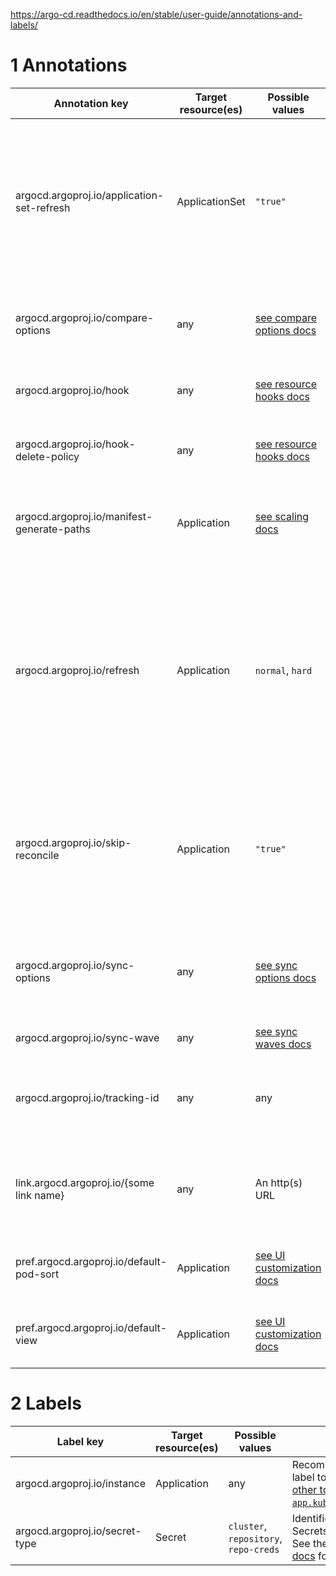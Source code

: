 
https://argo-cd.readthedocs.io/en/stable/user-guide/annotations-and-labels/

# 1 Annotations

| Annotation key                             | Target resource(es) | Possible values                                                                                                                       | Description                                                                                                                                                                                                               |
| ------------------------------------------ | ------------------- | ------------------------------------------------------------------------------------------------------------------------------------- | ------------------------------------------------------------------------------------------------------------------------------------------------------------------------------------------------------------------------- |
| argocd.argoproj.io/application-set-refresh | ApplicationSet      | `"true"`                                                                                                                              | Added when an ApplicationSet is requested to be refreshed by a webhook. The ApplicationSet controller will remove this annotation at the end of reconciliation.                                                           |
| argocd.argoproj.io/compare-options         | any                 | [see compare options docs](https://argo-cd.readthedocs.io/en/stable/user-guide/compare-options/)                                      | Configures how an app's current state is compared to its desired state.                                                                                                                                                   |
| argocd.argoproj.io/hook                    | any                 | [see resource hooks docs](https://argo-cd.readthedocs.io/en/stable/user-guide/resource_hooks/)                                        | Used to configure [resource hooks](https://argo-cd.readthedocs.io/en/stable/user-guide/resource_hooks/).                                                                                                                  |
| argocd.argoproj.io/hook-delete-policy      | any                 | [see resource hooks docs](https://argo-cd.readthedocs.io/en/stable/user-guide/resource_hooks/#hook-deletion-policies)                 | Used to set a [resource hook's deletion policy](https://argo-cd.readthedocs.io/en/stable/user-guide/resource_hooks/#hook-deletion-policies).                                                                              |
| argocd.argoproj.io/manifest-generate-paths | Application         | [see scaling docs](https://argo-cd.readthedocs.io/en/stable/operator-manual/high_availability/#webhook-and-manifest-paths-annotation) | Used to avoid unnecessary Application refreshes, especially in mono-repos.                                                                                                                                                |
| argocd.argoproj.io/refresh                 | Application         | `normal`, `hard`                                                                                                                      | Indicates that app needs to be refreshed. Removed by application controller after app is refreshed. Value `"hard"` means manifest cache and target cluster state cache should be invalidated before refresh.              |
| argocd.argoproj.io/skip-reconcile          | Application         | `"true"`                                                                                                                              | Indicates to the Argo CD application controller that the Application should not be reconciled. See the [skip reconcile documentation](https://argo-cd.readthedocs.io/en/stable/user-guide/skip_reconcile/) for use cases. |
| argocd.argoproj.io/sync-options            | any                 | [see sync options docs](https://argo-cd.readthedocs.io/en/stable/user-guide/sync-options/)                                            | Provides a variety of settings to determine how an Application's resources are synced.                                                                                                                                    |
| argocd.argoproj.io/sync-wave               | any                 | [see sync waves docs](https://argo-cd.readthedocs.io/en/stable/user-guide/sync-waves/)                                                |                                                                                                                                                                                                                           |
| argocd.argoproj.io/tracking-id             | any                 | any                                                                                                                                   | Used by Argo CD to track resources it manages. See [resource tracking docs](https://argo-cd.readthedocs.io/en/stable/user-guide/resource_tracking/) for details.                                                          |
| link.argocd.argoproj.io/{some link name}   | any                 | An http(s) URL                                                                                                                        | Adds a link to the Argo CD UI for the resource. See [external URL docs](https://argo-cd.readthedocs.io/en/stable/user-guide/external-url/) for details.                                                                   |
| pref.argocd.argoproj.io/default-pod-sort   | Application         | [see UI customization docs](https://argo-cd.readthedocs.io/en/stable/operator-manual/ui-customization/)                               | Sets the Application's default grouping mechanism.                                                                                                                                                                        |
| pref.argocd.argoproj.io/default-view       | Application         | [see UI customization docs](https://argo-cd.readthedocs.io/en/stable/operator-manual/ui-customization/)                               | Sets the Application's default view mode (e.g. "tree" or "list")                                                                                                                                                          |

# 2 Labels

| Label key                      | Target resource(es) | Possible values                       | Description                                                                                                                                                                                          |
| ------------------------------ | ------------------- | ------------------------------------- | ---------------------------------------------------------------------------------------------------------------------------------------------------------------------------------------------------- |
| argocd.argoproj.io/instance    | Application         | any                                   | Recommended tracking label to [avoid conflicts with other tools which use `app.kubernetes.io/instance`](https://argo-cd.readthedocs.io/en/stable/faq/#why-is-my-app-out-of-sync-even-after-syncing). |
| argocd.argoproj.io/secret-type | Secret              | `cluster`, `repository`, `repo-creds` | Identifies certain types of Secrets used by Argo CD. See the [Declarative Setup docs](https://argo-cd.readthedocs.io/en/stable/operator-manual/declarative-setup/) for details.                      |
